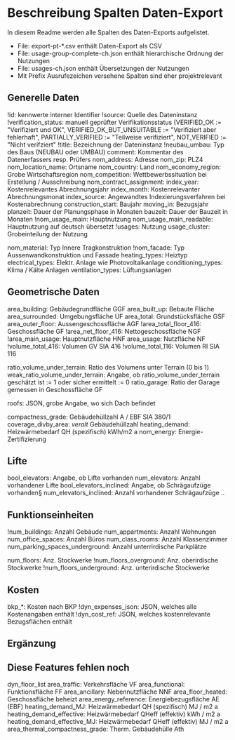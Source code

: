 # Beschreibung Spalten Daten-Export
In diesem Readme werden alle Spalten des Daten-Exports aufgelistet.
- File: export-pt-*.csv enthält Daten-Export als CSV
- File: usage-group-complete-ch.json enthält hierarchische Ordnung der Nutzungen
- File: usages-ch.json enthält Übersetzungen der Nutzungen
- Mit Prefix Ausrufezeichen versehene Spalten sind eher projektrelevant

## Generelle Daten
!id: kennwerte interner Identifier
!source: Quelle des Dateninstanz
!verification_status: manuell geprüfter Verifikationsstatus (VERIFIED_OK := "Verifiziert und OK", VERIFIED_OK_BUT_UNSUITABLE := "Verifiziert aber fehlerhaft", PARTIALLY_VERIFIED := "Teilweise verifiziert", NOT_VERIFIED := "Nicht verifziert"
!title: Bezeichnung der Dateninstanz
!neubau_umbau: Typ des Baus (NEUBAU oder UMBAU)
comment: Kommentar des Datenerfassers resp. Prüfers
nom_address: Adresse
nom_zip: PLZ4
nom_location_name: Ortsname
nom_country: Land
nom_economy_region: Grobe Wirtschaftsregion
nom_competition: Wettbewerbssituation bei Erstellung / Ausschreibung
nom_contract_assignment: 
index_year: Kostenrelevantes Abrechnungsjahr
index_month: Kostenrelevanter Abrechnungsmonat
index_source: Angewandtes Indexierungsverfahren bei Kostenabrechnung
construction_start: Baujahr
moving_in: Bezugsjahr
planzeit: Dauer der Planungsphase in Monaten
bauzeit: Dauer der Bauzeit in Monaten
!nom_usage_main: Hauptnutzung
nom_usage_main_readable: Hauptnutzung auf deutsch übersetzt
!usages: Nutzung
usage_cluster: Grobeinteilung der Nutzung

nom_material: Typ Innere Tragkonstruktion
!nom_facade: Typ Aussenwandkonstruktion und Fassade
heating_types: Heiztyp
electrical_types: Elektr. Anlage wie Photovoltaikanlage
conditioning_types: Klima / Kälte Anlagen
ventilation_types: Lüftungsanlagen

## Geometrische Daten
area_building: Gebäudegrundfläche GGF
area_built_up: Bebaute Fläche
area_surrounded: Umgebungsfläche UF
area_total: Grundstücksfläche GSF
area_outer_floor: Aussengeschossfläche AGF
!area_total_floor_416: Geschossfläche GF
!area_net_floor_416: Nettogeschossfläche NGF
!area_main_usage: Hauptnutzfläche HNF
area_usage: Nutzfläche NF
!volume_total_416: Volumen GV SIA 416
!volume_total_116: Volumen RI SIA 116

ratio_volume_under_terrain: Ratio des Volumens unter Terrain (0 bis 1)
weak_ratio_volume_under_terrain: Angabe, ob ratio_volume_under_terrain geschätzt ist := 1 oder sicher ermittelt := 0
ratio_garage: Ratio der Garage gemessen in Geschossfläche GF

roofs: JSON, grobe Angabe, wo sich Dach befindet

compactness_grade: Gebäudehüllzahl A / EBF SIA 380/1
coverage_divby_area: *veralt* Gebäudehüllzahl
heating_demand: Heizwärmebedarf QH (spezifisch) kWh/m2 a
nom_energy: Energie-Zertifizierung

## Lifte
bool_elevators: Angabe, ob Lifte vorhanden
num_elevators: Anzahl vorhandener Lifte
bool_elevators_inclined: Angabe, ob Schrägaufzüge vorhanden§
num_elevators_inclined:  Anzahl vorhandener Schrägaufzüge
..

## Funktionseinheiten
!num_buildings: Anzahl Gebäude
num_appartments: Anzahl Wohnungen
num_office_spaces: Anzahl Büros
num_class_rooms: Anzahl Klassenzimmer
num_parking_spaces_underground: Anzahl unterrirdische Parkplätze

num_floors: Anz. Stockwerke
!num_floors_overground: Anz. oberirdische Stockwerke
!num_floors_underground: Anz. unterirdische Stockwerke

## Kosten
bkp_*: Kosten nach BKP
!dyn_expenses_json: JSON, welches alle Kostenangaben enthält
!dyn_cost_ref: JSON, welches kostenrelevante Bezugsflächen enthält

## Ergänzung
## Diese Features fehlen noch
dyn_floor_list
area_traffic: Verkehrsfläche VF
area_functional: Funktionsfläche FF
area_ancillary: Nebennutzfläche NNF
area_floor_heated: Geschossfläche beheizt
area_energy_reference: Energiebezugsfläche AE (EBF)
heating_demand_MJ: Heizwärmebedarf QH (spezifisch) MJ / m2 a
heating_demand_effective: Heizwärmebedarf QHeff (effektiv) kWh / m2 a
heating_demand_effective_MJ: Heizwärmebedarf QHeff (effektiv) MJ / m2 a
area_thermal_compactness_grade: Therm. Gebäudehülle Ath

